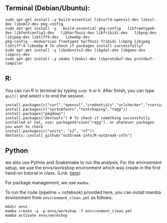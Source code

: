 ## **Terminal (Debian/Ubuntu):**

```
sudo apt-get install -y build-essential libcurl4-openssl-dev libssl-dev libxml2-dev pkg-config
sudo apt-get install -y   build-essential pkg-config   libfreetype6-dev libfontconfig1-dev   libharfbuzz-dev libfribidi-dev   libpng-dev libjpeg-dev libtiff5-dev   libwebp-dev
pkg-config --modversion freetype2 harfbuzz fribidi libpng libjpeg libtiff-4 libwebp # To check if packages install successfully?
sudo apt-get install -y libudunits2-dev libgdal-dev libgeos-dev libproj-dev
sudo apt-get install -y cmake libabsl-dev libprotobuf-dev protobuf-compiler
```

## **R:**
You can run R in terminal by typing `sudo R` or `R`. After finish, you can type `quit()` and select `n` to end the session.
```
install.packages(c("curl","openssl","credentials","urlchecker","rversions"))
install.packages(c("systemfonts","textshaping","ragg"))
install.packages("pkgdown")
install.packages("devtools") # To check if something successfully installed or not, use: packageVersion("ragg"), or whatever packages you want to check
install.packages(c("units", "s2", "sf"))
devtools::install_github("outbreak-info/R-outbreak-info")
```

## **Python**
we also use Python and Snakemake to run the analysis. For the environment setup, we use the envs/workshop environment which was create in the first hand-on tutorial in class. (Link: [here](https://github.com/rki-mf1/2025-SC2-Data-Science/blob/main/day-sc2-seq-and-assembly/hands-on.md))

For package management, we use `mamba`.

To run the code (pipeline + notebook) provided here, you can install mamba environment from `environment_clean.yml` as follows:

```
mkdir envs
mamba create -y -p envs/workshop -f environment_clean.yml
mamba activate envs/workshop
```
